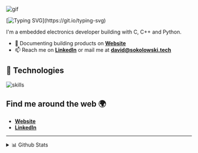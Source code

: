 ![gif](https://media1.tenor.com/m/fKemXSbd-pAAAAAC/microchip.gif)

[![Typing SVG](https://readme-typing-svg.herokuapp.com?font=comfortaa&color=FFFF&size=39&width=700&lines=Hey,+I'm+David!+👋;Nice+to+meet+you...)](https://git.io/typing-svg)


I'm a embedded electronics developer building with C, C++ and Python.

- 📝 Documenting building products on [**Website**](https://www.sokolowski.tech)
- 📫 Reach me on [**LinkedIn**](https://www.linkedin.com/in/david-sokolowski-b54849207/) or mail me at **david@sokolowski.tech**

## 🔧 Technologies

![skills](https://skillicons.dev/icons?i=c,cpp,python,docker,raspberrypi,arduino,vscode,md,git,bash,cloudflare,nginx,vscode&theme=dark)

## Find me around the web 🌍

- [**Website**](https://www.sokolowski.tech)
- [**LinkedIn**](https://www.linkedin.com/in/david-sokolowski-b54849207/)

********

  
<details>
  <summary>📊 Github Stats</summary>

  <p align="center"> <img src="https://github-readme-stats.vercel.app/api?username=gitsoks&show_icons=true&theme=dark" alt="David's Stats" /> 
  <p align="center"> <img src="https://readme-stats.warengonzaga.com/api/top-langs?username=gitsoks&layout=compact&theme=dark" alt="David's Stats" /> 


</details>




<!--
  #### Profile Views
  
![Visitor Count](https://profile-counter.glitch.me/{gitsoks}/count.svg) 




**GitSoks/gitsoks** is a ✨ _special_ ✨ repository because its `README.md` (this file) appears on your GitHub profile.

Here are some ideas to get you started:

- 🔭 I’m currently working on ...
- 🌱 I’m currently learning ...
- 👯 I’m looking to collaborate on ...
- 🤔 I’m looking for help with ...
- 💬 Ask me about ...
- 📫 How to reach me: ...
- 😄 Pronouns: ...
- ⚡ Fun fact: ...
-->
